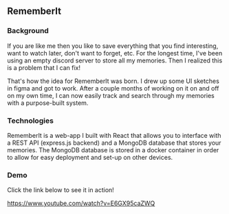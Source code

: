 ## RememberIt

### Background
If you are like me then you like to save everything that you find interesting, want to watch later, don't want to forget, etc. For the longest time, I've been using an empty discord server to store all my memories. Then I realized this is a problem that I can fix!

That's how the idea for RememberIt was born. I drew up some UI sketches in figma and got to work. After a couple months of working on it on and off on my own time, I can now easily track and search through my memories with a purpose-built system.

### Technologies
RememberIt is a web-app I built with React that allows you to interface with a REST API (express.js backend) and a MongoDB database that stores your memories.
The MongoDB database is stored in a docker container in order to allow for easy deployment and set-up on other devices.

### Demo
Click the link below to see it in action!

https://www.youtube.com/watch?v=E6GX95caZWQ
